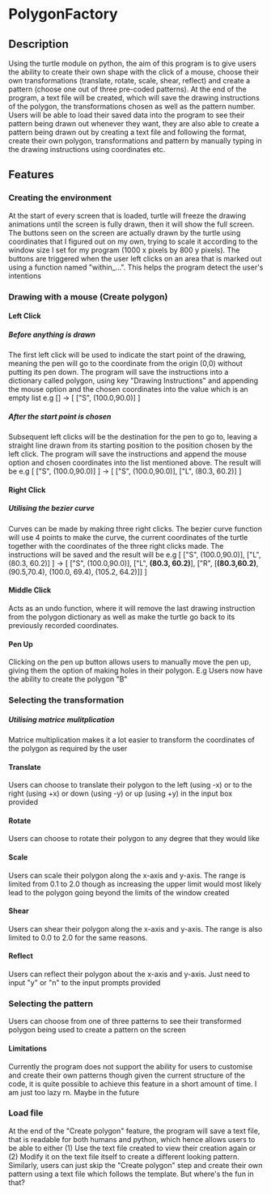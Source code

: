 # PolygonFactory
<h2> Description </h2>
Using the turtle module on python, the aim of this program is to give users the ability to create their own shape with the click of a mouse, choose their own transformations (translate, rotate, scale, shear, reflect) and create a pattern (choose one out of three pre-coded patterns). At the end of the program, a text file will be created, which will save the drawing instructions of the polygon, the transformations chosen as well as the pattern number. Users will be able to load their saved data into the program to see their pattern being drawn out whenever they want, they are also able to create a pattern being drawn out by creating a text file and following the format, create their own polygon, transformations and pattern by manually typing in the drawing instructions using coordinates etc. 

<h2> Features </h2>

<h3> Creating the environment </h3>
At the start of every screen that is loaded, turtle will freeze the drawing animations until the screen is fully drawn, then it will show the full screen. The buttons seen on the screen are actually drawn by the turtle using coordinates that I figured out on my own, trying to scale it according to the window size I set for my program (1000 x pixels by 800 y pixels). The buttons are triggered when the user left clicks on an area that is marked out using a function named "within_...". This helps the program detect the user's intentions

<h3> Drawing with a mouse (Create polygon) </h3>

<h4> Left Click </h4>
<h5> Before anything is drawn </h5>
The first left click will be used to indicate the start point of the drawing, meaning the pen will go to the coordinate from the origin (0,0) without putting its pen down. The program will save the instructions into a dictionary called polygon, using key "Drawing Instructions" and appending the mouse option and the chosen coordinates into the value which is an empty list  e.g [] -> [ ["S", (100.0,90.0)] ] 

<h5> After the start point is chosen </h5>
Subsequent left clicks will be the destination for the pen to go to, leaving a straight line drawn from its starting position to the position chosen by the left click. The program will save the instructions and append the mouse option and chosen coordinates into the list mentioned above. The result will be e.g [ ["S", (100.0,90.0)] ] -> [ ["S", (100.0,90.0)], ["L", (80.3, 60.2)] ] 

<h4> Right Click </h4>

<h5> Utilising the bezier curve </h5>
Curves can be made by making three right clicks. The bezier curve function will use 4 points to make the curve, the current coordinates of the turtle together with the coordinates of the three right clicks made. The instructions will be saved and the result will be e.g [ ["S", (100.0,90.0)], ["L", (80.3, 60.2)] ] -> [ ["S", (100.0,90.0)], ["L", <b>(80.3, 60.2)</b>], ["R", [<b>(80.3,60.2)</b>, (90.5,70.4), (100.0, 69.4), (105.2, 64.2)]] ] 

<h4> Middle Click </h4>

Acts as an undo function, where it will remove the last drawing instruction from the polygon dictionary as well as make the turtle go back to its previously recorded coordinates.

<h4> Pen Up </h4>

Clicking on the pen up button allows users to manually move the pen up, giving them the option of making holes in their polygon. E.g Users now have the ability to create the polygon "B"

<h3> Selecting the transformation </h3>

<h5> Utilising matrice mulitplication </h5>
Matrice multiplication makes it a lot easier to transform the coordinates of the polygon as required by the user

<h4> Translate </h4>

Users can choose to translate their polygon to the left (using -x) or to the right (using +x) or down (using -y) or up (using +y) in the input box provided

<h4> Rotate </h4> 

Users can choose to rotate their polygon to any degree that they would like

<h4> Scale </h4>

Users can scale their polygon along the x-axis and y-axis. The range is limited from 0.1 to 2.0 though as increasing the upper limit would most likely lead to the polygon going beyond the limits of the window created

<h4> Shear </h4>

Users can shear their polygon along the x-axis and y-axis. The range is also limited to 0.0 to 2.0 for the same reasons.

<h4> Reflect </h4>

Users can reflect their polygon about the x-axis and y-axis. Just need to input "y" or "n" to the input prompts provided

<h3> Selecting the pattern </h3>

Users can choose from one of three patterns to see their transformed polygon being used to create a pattern on the screen

<h4> Limitations </h4>

Currently the program does not support the ability for users to customise and create their own patterns though given the current structure of the code, it is quite possible to achieve this feature in a short amount of time. I am just too lazy rn. Maybe in the future

<h3> Load file </h3>

At the end of the "Create polygon" feature, the program will save a text file, that is readable for both humans and python, which hence allows users to be able to either (1) Use the text file created to view their creation again or (2) Modify it on the text file itself to create a different looking pattern. Similarly, users can just skip the "Create polygon" step and create their own pattern using a text file which follows the template. But where's the fun in that?
